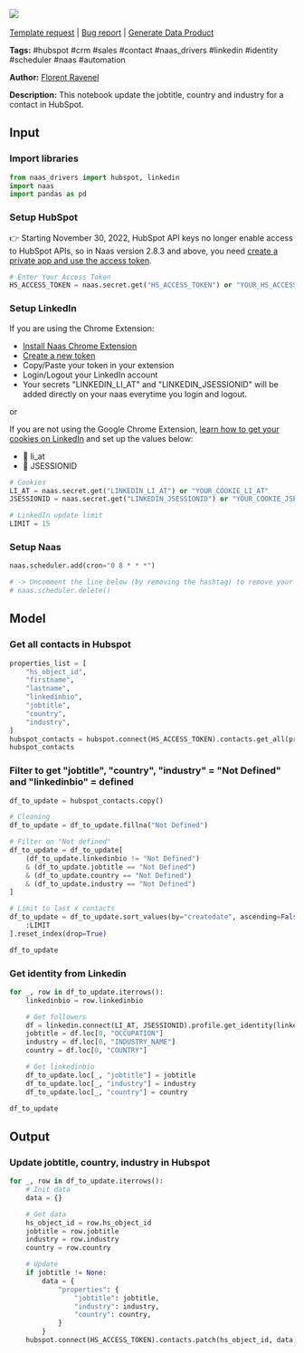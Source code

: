 <a href="https://app.naas.ai/user-redirect/naas/downloader?url=https://raw.githubusercontent.com/jupyter-naas/awesome-notebooks/master/HubSpot/HubSpot_Update_jobtitle_country_industry_from_linkedin.ipynb" target="_parent"><img src="https://naasai-public.s3.eu-west-3.amazonaws.com/open_in_naas.svg"/></a><br><br><a href="https://github.com/jupyter-naas/awesome-notebooks/issues/new?assignees=&labels=&template=template-request.md&title=Tool+-+Action+of+the+notebook+">Template request</a> | <a href="https://github.com/jupyter-naas/awesome-notebooks/issues/new?assignees=&labels=bug&template=bug_report.md&title=HubSpot+-+Update+jobtitle+country+industry+from+linkedin:+Error+short+description">Bug report</a> | <a href="https://app.naas.ai/user-redirect/naas/downloader?url=https://raw.githubusercontent.com/jupyter-naas/awesome-notebooks/master/Naas/Naas_Start_data_product.ipynb" target="_parent">Generate Data Product</a>

**Tags:** #hubspot #crm #sales #contact #naas_drivers #linkedin #identity #scheduler #naas #automation

**Author:** [Florent Ravenel](https://www.linkedin.com/in/florent-ravenel/)

**Description:** This notebook update the jobtitle, country and industry for a contact in HubSpot.

## Input

### Import libraries


```python
from naas_drivers import hubspot, linkedin
import naas
import pandas as pd
```

### Setup HubSpot
👉 Starting November 30, 2022, HubSpot API keys no longer enable access to HubSpot APIs, so in Naas version 2.8.3 and above, you need [create a private app and use the access token](https://developers.hubspot.com/docs/api/private-apps).


```python
# Enter Your Access Token
HS_ACCESS_TOKEN = naas.secret.get("HS_ACCESS_TOKEN") or "YOUR_HS_ACCESS_TOKEN"
```

### Setup LinkedIn
If you are using the Chrome Extension:

- [Install Naas Chrome Extension](https://chrome.google.com/webstore/detail/naas/cpkgfedlkfiknjpkmhcglmjiefnechpp?hl=fr&authuser=0)
- [Create a new token](https://app.naas.ai/hub/token)
- Copy/Paste your token in your extension
- Login/Logout your LinkedIn account
- Your secrets "LINKEDIN_LI_AT" and "LINKEDIN_JSESSIONID" will be added directly on your naas everytime you login and logout.

or <br>

If you are not using the Google Chrome Extension, [learn how to get your cookies on LinkedIn](https://www.notion.so/LinkedIn-driver-Get-your-cookies-d20a8e7e508e42af8a5b52e33f3dba75) and set up the values below:
- 🍪 li_at
- 🍪 JSESSIONID


```python
# Cookies
LI_AT = naas.secret.get("LINKEDIN_LI_AT") or "YOUR_COOKIE_LI_AT"
JSESSIONID = naas.secret.get("LINKEDIN_JSESSIONID") or "YOUR_COOKIE_JSESSIONID"

# LinkedIn update limit
LIMIT = 15
```

### Setup Naas


```python
naas.scheduler.add(cron="0 8 * * *")

# -> Uncomment the line below (by removing the hashtag) to remove your scheduler
# naas.scheduler.delete()
```

## Model

### Get all contacts in Hubspot


```python
properties_list = [
    "hs_object_id",
    "firstname",
    "lastname",
    "linkedinbio",
    "jobtitle",
    "country",
    "industry",
]
hubspot_contacts = hubspot.connect(HS_ACCESS_TOKEN).contacts.get_all(properties_list)
hubspot_contacts
```

### Filter to get "jobtitle", "country", "industry" = "Not Defined" and "linkedinbio" = defined


```python
df_to_update = hubspot_contacts.copy()

# Cleaning
df_to_update = df_to_update.fillna("Not Defined")

# Filter on "Not defined"
df_to_update = df_to_update[
    (df_to_update.linkedinbio != "Not Defined")
    & (df_to_update.jobtitle == "Not Defined")
    & (df_to_update.country == "Not Defined")
    & (df_to_update.industry == "Not Defined")
]

# Limit to last x contacts
df_to_update = df_to_update.sort_values(by="createdate", ascending=False)[
    :LIMIT
].reset_index(drop=True)

df_to_update
```

### Get identity from Linkedin


```python
for _, row in df_to_update.iterrows():
    linkedinbio = row.linkedinbio

    # Get followers
    df = linkedin.connect(LI_AT, JSESSIONID).profile.get_identity(linkedinbio)
    jobtitle = df.loc[0, "OCCUPATION"]
    industry = df.loc[0, "INDUSTRY_NAME"]
    country = df.loc[0, "COUNTRY"]

    # Get linkedinbio
    df_to_update.loc[_, "jobtitle"] = jobtitle
    df_to_update.loc[_, "industry"] = industry
    df_to_update.loc[_, "country"] = country

df_to_update
```

## Output

### Update jobtitle, country, industry in Hubspot


```python
for _, row in df_to_update.iterrows():
    # Init data
    data = {}

    # Get data
    hs_object_id = row.hs_object_id
    jobtitle = row.jobtitle
    industry = row.industry
    country = row.country

    # Update
    if jobtitle != None:
        data = {
            "properties": {
                "jobtitle": jobtitle,
                "industry": industry,
                "country": country,
            }
        }
    hubspot.connect(HS_ACCESS_TOKEN).contacts.patch(hs_object_id, data)
```
